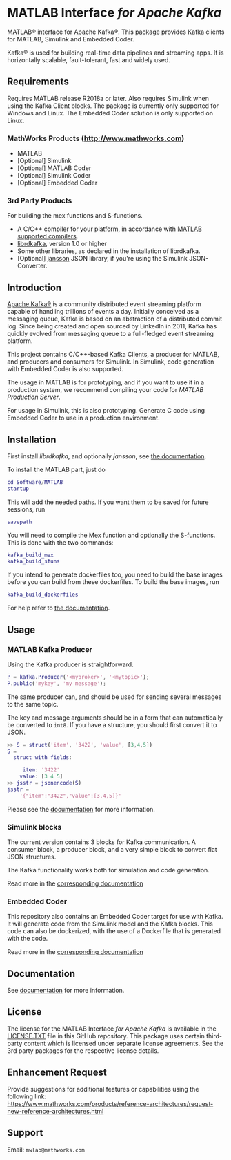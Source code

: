 # MATLAB Interface *for Apache Kafka*

MATLAB® interface for Apache Kafka®. This package provides Kafka clients for
MATLAB, Simulink and Embedded Coder.

Kafka® is used for building real-time data pipelines and streaming apps.
It is horizontally scalable, fault-tolerant, fast and widely used.

## Requirements

Requires MATLAB release R2018a or later. Also requires Simulink when using the Kafka Client blocks.
The package is currently only supported for Windows and Linux. The Embedded Coder solution is only supported
on Linux. 

### MathWorks Products (http://www.mathworks.com)

* MATLAB
* [Optional] Simulink
* [Optional] MATLAB Coder
* [Optional] Simulink Coder
* [Optional] Embedded Coder

### 3rd Party Products

For building the mex functions and S-functions.
* A C/C++ compiler for your platform, in accordance with
[MATLAB supported compilers](https://www.mathworks.com/support/requirements/supported-compilers.html).
* [librdkafka](https://github.com/edenhill/librdkafka), version 1.0 or higher
* Some other libraries, as declared in the installation of librdkafka.
* [Optional] [jansson](http://www.digip.org/jansson/) JSON library, if you're using the Simulink JSON-Converter.

## Introduction

[Apache Kafka®](http://kafka.apache.org/)  is a community distributed event streaming platform capable of handling trillions of events a day. Initially conceived as a messaging queue, Kafka is based on an abstraction of a distributed commit log. Since being created and open sourced by LinkedIn in 2011, Kafka has quickly evolved from messaging queue to a full-fledged event streaming platform.

This project contains C/C++-based Kafka Clients, a producer for MATLAB, and producers and consumers for Simulink. In Simulink,
code generation with Embedded Coder is also supported.

The usage in MATLAB is for prototyping, and if you want to use it in a production system, we recommend compiling your code for *MATLAB Production Server*.

For usage in Simulink, this is also prototyping. Generate C code using Embedded Coder to use in a production environment.

## Installation

First install *librdkafka*, and optionally *jansson*, see [the documentation](Documentation/Installation.md).

To install the MATLAB part, just do
```matlab
cd Software/MATLAB
startup
```
This will add the needed paths. If you want them to be saved for future sessions, run
```matlab
savepath
```

You will need to compile the Mex function and optionally the S-functions. This is done with the two commands:
```matlab
kafka_build_mex
kafka_build_sfuns
```

If you intend to generate dockerfiles too, you need to build the base images before you can build from these dockerfiles. To build the base images, run
```matlab
kafka_build_dockerfiles
```

For help refer to [the documentation](Documentation/Installation.md).

## Usage

### MATLAB Kafka Producer

Using the Kafka producer is straightforward.

```matlab
P = kafka.Producer('<mybroker>', '<mytopic>');
P.public('mykey', 'my message');
```
The same producer can, and should be used for sending several
messages to the same topic.

The key and message arguments should be in a form that can automatically be converted to ```int8```. If you have a structure,
you should first convert it to JSON.
```matlab
>> S = struct('item', '3422', 'value', [3,4,5])
S =
  struct with fields:

     item: '3422'
    value: [3 4 5]
>> jsstr = jsonencode(S)
jsstr =
    '{"item":"3422","value":[3,4,5]}'
```

Please see the [documentation](Documentation/README.md) for more information.

### Simulink blocks
The current version contains 3 blocks for Kafka communication. A consumer block, a producer block,
and a very simple block to convert flat JSON structures.

The Kafka functionality works both for simulation and code generation.

Read more in the [corresponding documentation ](Documentation/BasicUsage.md#simulink-clients)

### Embedded Coder
This repository also contains an Embedded Coder target for use with Kafka. It will generate code
from the Simulink model and the Kafka blocks. This code can also be dockerized,
with the use of a Dockerfile that is generated with the code.

Read more in the [corresponding documentation](Documentation/BasicUsage.md#embedded-coder-target)


## Documentation
See [documentation](Documentation/README.md) for more information.


## License
The license for the MATLAB Interface *for Apache Kafka* is available in the [LICENSE.TXT](LICENSE.TXT) file in this GitHub repository.
This package uses certain third-party content which is licensed under separate license agreements.
See the 3rd party packages for the respective license details.

## Enhancement Request
Provide suggestions for additional features or capabilities using the following link:   
https://www.mathworks.com/products/reference-architectures/request-new-reference-architectures.html

## Support
Email: `mwlab@mathworks.com`
